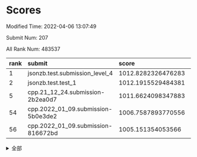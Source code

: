 # Scores

Modified Time: 2022-04-06 13:07:49

Submit Num: 207

All Rank Num: 483537

| rank |               submit               |       score        |       sigma        | pk_num |
| :--- | :--------------------------------- | :----------------- | :----------------- | :----- |
| 1    | jsonzb.test.submission_level_4     | 1012.8282326476283 | 0.7988437778703024 | 9342   |
| 2    | jsonzb.test.test_1                 | 1012.1915529484381 | 0.7884230690576806 | 9338   |
| 5    | cpp.21_12_24.submission-2b2ea0d7   | 1011.6624098347883 | 0.8124213773461588 | 9344   |
| 54   | cpp.2022_01_09.submission-5b0e3de2 | 1006.7587893770556 | 0.7136521457697295 | 9345   |
| 56   | cpp.2022_01_09.submission-816672bd | 1005.151354053566  | 0.7146817461671144 | 9344   |


<details>
<summary>全部</summary>

| rank |                 submit                 |       score        |       sigma        | pk_num |
| :--- | :------------------------------------- | :----------------- | :----------------- | :----- |
| 1    | jsonzb.test.submission_level_4         | 1012.8282326476283 | 0.7988437778703024 | 9342   |
| 2    | jsonzb.test.test_1                     | 1012.1915529484381 | 0.7884230690576806 | 9338   |
| 3    | gobigger.level_3.submission_level_3_43 | 1011.95188934861   | 0.7670189644458199 | 9345   |
| 4    | gobigger.level_3.submission_level_3_22 | 1011.9228000921089 | 0.7996037580951929 | 9342   |
| 5    | cpp.21_12_24.submission-2b2ea0d7       | 1011.6624098347883 | 0.8124213773461588 | 9344   |
| 6    | gobigger.level_3.submission_level_3_39 | 1011.6165966134124 | 0.7745760921378222 | 9348   |
| 7    | gobigger.level_3.submission_level_3_35 | 1011.3689247591028 | 0.7743108176075818 | 9342   |
| 8    | gobigger.level_3.submission_level_3_41 | 1011.1862475854127 | 0.794582340815701  | 9343   |
| 9    | gobigger.level_3.submission_level_3_14 | 1010.9726981812676 | 0.7676342687702    | 9342   |
| 10   | gobigger.level_3.submission_level_3_36 | 1010.9609957852421 | 0.7711343464445877 | 9344   |
| 11   | gobigger.level_3.submission_level_3_42 | 1010.9066536312122 | 0.7856179114427961 | 9347   |
| 12   | gobigger.level_3.submission_level_3_21 | 1010.85007067951   | 0.77937053522247   | 9343   |
| 13   | gobigger.level_3.submission_level_3_31 | 1010.8399414917299 | 0.7700239133556044 | 9344   |
| 14   | gobigger.level_3.submission_level_3_24 | 1010.754738806638  | 0.7729788778949652 | 9347   |
| 15   | gobigger.level_3.submission_level_3_18 | 1010.6583572703942 | 0.7750120780259798 | 9346   |
| 16   | gobigger.level_3.submission_level_3_17 | 1010.6442055088972 | 0.7873825474992725 | 9344   |
| 17   | gobigger.level_3.submission_level_3_38 | 1010.626450213065  | 0.7472689067231868 | 9345   |
| 18   | gobigger.level_3.submission_level_3_2  | 1010.5889445516773 | 0.7784073075110672 | 9336   |
| 19   | gobigger.level_3.submission_level_3_44 | 1010.5817436260733 | 0.7650708216439752 | 9347   |
| 20   | gobigger.level_3.submission_level_3_3  | 1010.4302615784974 | 0.7401200530758745 | 9345   |
| 21   | gobigger.level_3.submission_level_3_19 | 1010.3418719172329 | 0.7594691790263546 | 9349   |
| 22   | gobigger.level_3.submission_level_3_5  | 1010.2425950902265 | 0.7673986162813963 | 9350   |
| 23   | gobigger.level_3.submission_level_3_47 | 1010.1847444199603 | 0.7642488719526507 | 9342   |
| 24   | gobigger.level_3.submission_level_3_45 | 1010.1256368551858 | 0.7634952498598634 | 9340   |
| 25   | gobigger.level_3.submission_level_3_28 | 1010.1183803866207 | 0.7727330339346036 | 9346   |
| 26   | gobigger.level_3.submission_level_3_10 | 1010.1133020047561 | 0.7656534494667919 | 9344   |
| 27   | gobigger.level_3.submission_level_3_27 | 1010.0932944329154 | 0.764696861307406  | 9348   |
| 28   | gobigger.level_3.submission_level_3_34 | 1010.0775943977253 | 0.7690041539218759 | 9345   |
| 29   | gobigger.level_3.submission_level_3_29 | 1010.0697828218232 | 0.7725911336351129 | 9346   |
| 30   | gobigger.level_3.submission_level_3_46 | 1010.0267356186647 | 0.7478435302226277 | 9341   |
| 31   | gobigger.level_3.submission_level_3_7  | 1010.013727906306  | 0.763729389543037  | 9345   |
| 32   | gobigger.level_3.submission_level_3_33 | 1009.8932560117153 | 0.7567432093732885 | 9339   |
| 33   | gobigger.level_3.submission_level_3_16 | 1009.8709541550329 | 0.7616304538945012 | 9344   |
| 34   | gobigger.level_3.submission_level_3_49 | 1009.8180743938045 | 0.7559180315548452 | 9343   |
| 35   | gobigger.level_3.submission_level_3_11 | 1009.81622432601   | 0.7512483980875522 | 9343   |
| 36   | gobigger.level_3.submission_level_3_1  | 1009.8138938028897 | 0.7384814924077545 | 9340   |
| 37   | gobigger.level_3.submission_level_3_37 | 1009.7935832338809 | 0.7644752593921504 | 9341   |
| 38   | gobigger.level_3.submission_level_3_48 | 1009.7407051258654 | 0.765509212350331  | 9350   |
| 39   | gobigger.level_3.submission_level_3_26 | 1009.7309550829319 | 0.7475677197247507 | 9346   |
| 40   | gobigger.level_3.submission_level_3_12 | 1009.7170302188077 | 0.7523691448941445 | 9341   |
| 41   | gobigger.level_3.submission_level_3_23 | 1009.6834878486289 | 0.7364515985879032 | 9341   |
| 42   | gobigger.level_3.submission_level_3_4  | 1009.6614641168992 | 0.7492431403390837 | 9342   |
| 43   | gobigger.level_3.submission_level_3_25 | 1009.5421497357582 | 0.7525667720371519 | 9346   |
| 44   | gobigger.level_3.submission_level_3_20 | 1009.4890867447901 | 0.7771765045703845 | 9348   |
| 45   | gobigger.level_3.submission_level_3_8  | 1009.3198974893988 | 0.7494182813423307 | 9342   |
| 46   | gobigger.level_3.submission_level_3_13 | 1009.2853277077795 | 0.7492218550397167 | 9344   |
| 47   | gobigger.level_3.submission_level_3_30 | 1009.1924581026701 | 0.7598935439273661 | 9344   |
| 48   | gobigger.level_3.submission_level_3_40 | 1009.1664243830601 | 0.7359703700669551 | 9346   |
| 49   | gobigger.level_3.submission_level_3_6  | 1008.90439371013   | 0.74810911735508   | 9347   |
| 50   | gobigger.level_3.submission_level_3_0  | 1008.8748080228156 | 0.7441837747747417 | 9343   |
| 51   | gobigger.level_3.submission_level_3_9  | 1008.6576895512947 | 0.7477614068042764 | 9343   |
| 52   | gobigger.level_3.submission_level_3_15 | 1008.5459969097765 | 0.7186441810877962 | 9347   |
| 53   | gobigger.level_3.submission_level_3_32 | 1007.7608276227288 | 0.7509773620579019 | 9345   |
| 54   | cpp.2022_01_09.submission-5b0e3de2     | 1006.7587893770556 | 0.7136521457697295 | 9345   |
| 55   | gobigger.level_1.submission_level_1_35 | 1005.1516077646368 | 0.7344459094415949 | 9340   |
| 56   | cpp.2022_01_09.submission-816672bd     | 1005.151354053566  | 0.7146817461671144 | 9344   |
| 57   | gobigger.level_1.submission_level_1_11 | 1004.5290039593766 | 0.7112176913254803 | 9345   |
| 58   | gobigger.level_1.submission_level_1_40 | 1004.3794789934383 | 0.7095813836475472 | 9344   |
| 59   | gobigger.level_1.submission_level_1_0  | 1003.9730615637869 | 0.711456338841349  | 9344   |
| 60   | gobigger.level_1.submission_level_1_19 | 1003.9567479877159 | 0.7204938440736551 | 9339   |
| 61   | gobigger.level_1.submission_level_1_20 | 1003.9174735510607 | 0.7296678145631136 | 9347   |
| 62   | gobigger.level_1.submission_level_1_16 | 1003.819525393814  | 0.7251118894128338 | 9345   |
| 63   | gobigger.level_1.submission_level_1_4  | 1003.8092132077952 | 0.7134291209977374 | 9342   |
| 64   | gobigger.level_1.submission_level_1_37 | 1003.8020414442284 | 0.7270650863641877 | 9348   |
| 65   | gobigger.level_1.submission_level_1_34 | 1003.7404426624045 | 0.7092302503373502 | 9345   |
| 66   | gobigger.level_1.submission_level_1_32 | 1003.6086398507807 | 0.7144442633025473 | 9343   |
| 67   | gobigger.level_1.submission_level_1_47 | 1003.5975500980428 | 0.7118906026182443 | 9347   |
| 68   | gobigger.level_1.submission_level_1_3  | 1003.5452358256028 | 0.7127074532362186 | 9346   |
| 69   | gobigger.level_1.submission_level_1_13 | 1003.5254075272998 | 0.7148080855699623 | 9343   |
| 70   | gobigger.level_1.submission_level_1_26 | 1003.5217515001639 | 0.7049593886303397 | 9346   |
| 71   | gobigger.level_1.submission_level_1_46 | 1003.4210622097239 | 0.717269309766358  | 9347   |
| 72   | gobigger.level_1.submission_level_1_18 | 1003.4122722256777 | 0.71665733700671   | 9344   |
| 73   | gobigger.level_1.submission_level_1_29 | 1003.3528420895695 | 0.7270269153509756 | 9345   |
| 74   | gobigger.level_1.submission_level_1_27 | 1003.352804913148  | 0.7137294237844496 | 9337   |
| 75   | gobigger.level_1.submission_level_1_30 | 1003.3021349489278 | 0.7199014574925644 | 9341   |
| 76   | gobigger.level_1.submission_level_1_43 | 1003.2516130756206 | 0.7149510457979324 | 9343   |
| 77   | gobigger.level_1.submission_level_1_24 | 1003.2429533441701 | 0.7136850923427749 | 9341   |
| 78   | gobigger.level_1.submission_level_1_33 | 1003.2185422400735 | 0.7171082803443504 | 9345   |
| 79   | gobigger.level_1.submission_level_1_25 | 1003.204485898364  | 0.7138365489341058 | 9342   |
| 80   | gobigger.level_1.submission_level_1_10 | 1003.0798933816379 | 0.7156673685480249 | 9344   |
| 81   | gobigger.level_1.submission_level_1_12 | 1003.0387514340845 | 0.7118341927113345 | 9344   |
| 82   | gobigger.level_1.submission_level_1_9  | 1003.0050852593052 | 0.7066776715477873 | 9347   |
| 83   | gobigger.level_1.submission_level_1_45 | 1003.0047835020983 | 0.704432066544275  | 9340   |
| 84   | gobigger.level_1.submission_level_1_36 | 1002.9919242326158 | 0.7166719671385446 | 9345   |
| 85   | gobigger.level_1.submission_level_1_48 | 1002.965162702802  | 0.7164918731339203 | 9342   |
| 86   | gobigger.level_1.submission_level_1_1  | 1002.9548243768527 | 0.719121489313624  | 9346   |
| 87   | gobigger.level_1.submission_level_1_7  | 1002.9145911440216 | 0.7155949291991809 | 9342   |
| 88   | gobigger.level_1.submission_level_1_31 | 1002.831027175044  | 0.710995422966069  | 9347   |
| 89   | gobigger.level_1.submission_level_1_21 | 1002.7746708747478 | 0.711748286637277  | 9343   |
| 90   | gobigger.level_1.submission_level_1_49 | 1002.7602988599124 | 0.7140520122844781 | 9344   |
| 91   | gobigger.level_1.submission_level_1_39 | 1002.7562295116888 | 0.7160541838603574 | 9343   |
| 92   | gobigger.level_1.submission_level_1_22 | 1002.7531226776466 | 0.7169874333445724 | 9343   |
| 93   | gobigger.level_1.submission_level_1_42 | 1002.6348377058654 | 0.7195240080864309 | 9343   |
| 94   | gobigger.level_1.submission_level_1_41 | 1002.6332173059068 | 0.7123070918996679 | 9338   |
| 95   | gobigger.level_1.submission_level_1_14 | 1002.491210121264  | 0.7159462101098995 | 9344   |
| 96   | gobigger.level_1.submission_level_1_17 | 1002.4345387645476 | 0.7093057430000813 | 9347   |
| 97   | gobigger.level_1.submission_level_1_5  | 1002.3884013456974 | 0.709207594488453  | 9345   |
| 98   | gobigger.level_1.submission_level_1_38 | 1002.308112624116  | 0.7152053588441013 | 9342   |
| 99   | gobigger.level_1.submission_level_1_23 | 1002.2462027881729 | 0.7159919792208503 | 9347   |
| 100  | gobigger.level_1.submission_level_1_15 | 1002.2302244201845 | 0.7094903502316569 | 9342   |
| 101  | gobigger.level_1.submission_level_1_8  | 1002.0536329956053 | 0.7153564777560378 | 9346   |
| 102  | gobigger.level_1.submission_level_1_28 | 1002.0436601805424 | 0.7103621335281746 | 9348   |
| 103  | gobigger.level_1.submission_level_1_44 | 1001.8132313258426 | 0.7105363832272384 | 9343   |
| 104  | gobigger.level_1.submission_level_1_2  | 1001.7191948490346 | 0.703706464735852  | 9343   |
| 105  | gobigger.level_1.submission_level_1_6  | 1001.3462192236582 | 0.7104114222110477 | 9343   |
| 106  | gobigger.random.submission_random_39   | 997.879214549735   | 0.7118623687075026 | 9348   |
| 107  | gobigger.random.submission_random_8    | 997.1424478204331  | 0.7051314474399143 | 9346   |
| 108  | gobigger.random.submission_random_34   | 997.0060136278158  | 0.6895601160293447 | 9348   |
| 109  | gobigger.random.submission_random_49   | 996.9685028683707  | 0.7003149462801818 | 9342   |
| 110  | gobigger.random.submission_random_14   | 996.9444240429284  | 0.7154497314728104 | 9341   |
| 111  | gobigger.random.submission_random_11   | 996.8910569984505  | 0.7178482349609373 | 9344   |
| 112  | gobigger.random.submission_random_48   | 996.8110543620884  | 0.7058930776414915 | 9346   |
| 113  | gobigger.random.submission_random_41   | 996.7992329044375  | 0.7102492146834293 | 9346   |
| 114  | gobigger.random.submission_random_9    | 996.7389630686995  | 0.7172242544306431 | 9344   |
| 115  | gobigger.random.submission_random_21   | 996.7012555416567  | 0.6950089593833347 | 9345   |
| 116  | gobigger.random.submission_random_10   | 996.6793160300261  | 0.6981605443543357 | 9345   |
| 117  | gobigger.random.submission_random_16   | 996.6048925758196  | 0.7089321045094448 | 9343   |
| 118  | gobigger.random.submission_random_43   | 996.5873420317002  | 0.7062983654791443 | 9347   |
| 119  | gobigger.random.submission_random_13   | 996.5772391523737  | 0.7096909550298475 | 9346   |
| 120  | gobigger.random.submission_random_7    | 996.5309390365845  | 0.7094653345712473 | 9343   |
| 121  | gobigger.random.submission_random_36   | 996.486853837913   | 0.7150209811607935 | 9338   |
| 122  | gobigger.random.submission_random_20   | 996.4825232017171  | 0.7097247654406248 | 9343   |
| 123  | gobigger.random.submission_random_18   | 996.4434161553548  | 0.7114135360533751 | 9346   |
| 124  | gobigger.random.submission_random_31   | 996.4206073537172  | 0.7025131225925513 | 9341   |
| 125  | gobigger.random.submission_random_38   | 996.396169588546   | 0.7089143307665269 | 9343   |
| 126  | gobigger.random.submission_random_26   | 996.3707412571765  | 0.7118026233873587 | 9341   |
| 127  | gobigger.random.submission_random_19   | 996.3303612719453  | 0.7161817188967502 | 9345   |
| 128  | gobigger.random.submission_random_6    | 996.2476835873812  | 0.7101784991417173 | 9341   |
| 129  | gobigger.random.submission_random_42   | 996.2060949685322  | 0.7145675469002721 | 9340   |
| 130  | gobigger.random.submission_random_25   | 996.1979605328698  | 0.6930569725752334 | 9344   |
| 131  | gobigger.random.submission_random_3    | 996.0568634534073  | 0.715637730836008  | 9344   |
| 132  | gobigger.random.submission_random_1    | 996.0174744980152  | 0.7195693907138329 | 9344   |
| 133  | gobigger.random.submission_random_5    | 995.9567953664297  | 0.7048290740532557 | 9343   |
| 134  | gobigger.random.submission_random_23   | 995.9526663772934  | 0.7005693000356045 | 9339   |
| 135  | gobigger.random.submission_random_35   | 995.9300693634724  | 0.7165895432963828 | 9345   |
| 136  | gobigger.random.submission_random_30   | 995.8648291347316  | 0.7065492564819413 | 9346   |
| 137  | gobigger.random.submission_random_46   | 995.8550845601383  | 0.6993412934063861 | 9340   |
| 138  | gobigger.random.submission_random_12   | 995.8252768089525  | 0.7023851518128502 | 9344   |
| 139  | gobigger.random.submission_random_47   | 995.7842732267478  | 0.7155089813503094 | 9345   |
| 140  | gobigger.random.submission_random_0    | 995.7122242402781  | 0.6987038535813546 | 9337   |
| 141  | gobigger.random.submission_random_32   | 995.7048075889462  | 0.7112867552273361 | 9339   |
| 142  | gobigger.random.submission_random_37   | 995.6824907394362  | 0.7105895590357374 | 9338   |
| 143  | gobigger.random.submission_random_22   | 995.677869191506   | 0.7140125840175392 | 9343   |
| 144  | gobigger.random.submission_random_17   | 995.5612833218099  | 0.717446633604221  | 9344   |
| 145  | gobigger.random.submission_random_28   | 995.4831023112931  | 0.7173373990279338 | 9345   |
| 146  | gobigger.random.submission_random_40   | 995.4592010380524  | 0.7348287458091036 | 9349   |
| 147  | gobigger.random.submission_random_33   | 995.4482846608201  | 0.7170416031021124 | 9344   |
| 148  | gobigger.random.submission_random_24   | 995.3677958353129  | 0.7014526948947493 | 9345   |
| 149  | gobigger.random.submission_random_45   | 995.3558928291799  | 0.7225679438029071 | 9341   |
| 150  | gobigger.random.submission_random_27   | 995.2691307252675  | 0.7173415133886899 | 9341   |
| 151  | gobigger.random.submission_random_29   | 995.004887983106   | 0.7038516831555423 | 9343   |
| 152  | gobigger.random.submission_random_44   | 994.9811306635257  | 0.7080202043946903 | 9341   |
| 153  | gobigger.random.submission_random_15   | 994.7926630263731  | 0.7216435919962149 | 9347   |
| 154  | gobigger.random.submission_random_4    | 994.5800286188162  | 0.71693291254393   | 9344   |
| 155  | gobigger.random.submission_random_2    | 994.1731003311758  | 0.7128912402132455 | 9343   |
| 156  | gobigger.level_2.submission_level_2_22 | 993.7713106197373  | 0.7419311384418196 | 9343   |
| 157  | gobigger.level_2.submission_level_2_35 | 993.762523676402   | 0.7312652499539364 | 9343   |
| 158  | gobigger.level_2.submission_level_2_5  | 993.6534533843626  | 0.7358322634895964 | 9343   |
| 159  | gobigger.level_2.submission_level_2_3  | 993.6338306732063  | 0.7335537478050254 | 9345   |
| 160  | gobigger.level_2.submission_level_2_31 | 993.605921119566   | 0.720614652665211  | 9347   |
| 161  | gobigger.level_2.submission_level_2_1  | 993.558447450711   | 0.7387814608234807 | 9349   |
| 162  | gobigger.level_2.submission_level_2_16 | 993.4109957948957  | 0.7411745208043652 | 9341   |
| 163  | gobigger.level_2.submission_level_2_21 | 993.3503929421712  | 0.7327260481715272 | 9348   |
| 164  | gobigger.level_2.submission_level_2_32 | 993.1224149535293  | 0.742583241310066  | 9347   |
| 165  | gobigger.level_2.submission_level_2_34 | 993.0967321289058  | 0.7442688093682069 | 9347   |
| 166  | gobigger.level_2.submission_level_2_23 | 993.0964711559318  | 0.7482809623364032 | 9338   |
| 167  | gobigger.level_2.submission_level_2_6  | 993.0226963027351  | 0.7350702198038603 | 9343   |
| 168  | gobigger.level_2.submission_level_2_44 | 992.9956658587573  | 0.7361958141284456 | 9346   |
| 169  | gobigger.level_2.submission_level_2_20 | 992.9878422422845  | 0.7319049230601078 | 9349   |
| 170  | gobigger.level_2.submission_level_2_47 | 992.9794387819691  | 0.7497911947180385 | 9346   |
| 171  | gobigger.level_2.submission_level_2_48 | 992.8502879570955  | 0.732370941447883  | 9340   |
| 172  | gobigger.level_2.submission_level_2_43 | 992.7268991485856  | 0.7400494410437938 | 9339   |
| 173  | gobigger.level_2.submission_level_2_49 | 992.6142400964865  | 0.7323414719657532 | 9341   |
| 174  | gobigger.level_2.submission_level_2_11 | 992.529156419967   | 0.7503891972648183 | 9341   |
| 175  | gobigger.level_2.submission_level_2_29 | 992.5056886336495  | 0.7518745625122366 | 9346   |
| 176  | gobigger.level_2.submission_level_2_8  | 992.5033847401627  | 0.7329390088983175 | 9346   |
| 177  | gobigger.level_2.submission_level_2_2  | 992.3901381929363  | 0.7435972324529044 | 9344   |
| 178  | gobigger.level_2.submission_level_2_18 | 992.3718206268396  | 0.7411227134651421 | 9342   |
| 179  | gobigger.level_2.submission_level_2_42 | 992.1866070051267  | 0.7499368376177775 | 9343   |
| 180  | gobigger.level_2.submission_level_2_26 | 992.1536576965958  | 0.7479946999873476 | 9349   |
| 181  | gobigger.level_2.submission_level_2_45 | 992.1384473472216  | 0.7550933048406043 | 9340   |
| 182  | gobigger.level_2.submission_level_2_27 | 992.1021931910313  | 0.7375586148365383 | 9343   |
| 183  | gobigger.level_2.submission_level_2_7  | 992.0571812303305  | 0.7696173643585323 | 9346   |
| 184  | gobigger.level_2.submission_level_2_4  | 991.9407684330057  | 0.7330846205923058 | 9341   |
| 185  | gobigger.level_2.submission_level_2_15 | 991.8120733387203  | 0.7601920159131907 | 9342   |
| 186  | gobigger.level_2.submission_level_2_37 | 991.6959492488029  | 0.746663225172635  | 9350   |
| 187  | gobigger.level_2.submission_level_2_46 | 991.6852176526997  | 0.7522208069431942 | 9341   |
| 188  | gobigger.level_2.submission_level_2_25 | 991.6804539638024  | 0.7534144810888739 | 9340   |
| 189  | gobigger.level_2.submission_level_2_10 | 991.6365367581415  | 0.738957607530319  | 9342   |
| 190  | gobigger.level_2.submission_level_2_33 | 991.6190482940168  | 0.7664299480503776 | 9340   |
| 191  | gobigger.level_2.submission_level_2_39 | 991.5540427300334  | 0.7451289460463356 | 9341   |
| 192  | gobigger.level_2.submission_level_2_41 | 991.5384651768913  | 0.7583797131673535 | 9341   |
| 193  | gobigger.level_2.submission_level_2_40 | 991.5330470287569  | 0.7494131380792768 | 9343   |
| 194  | gobigger.level_2.submission_level_2_36 | 991.5321292869606  | 0.7355301658424303 | 9339   |
| 195  | gobigger.level_2.submission_level_2_38 | 991.4641023377567  | 0.7440081207880035 | 9345   |
| 196  | gobigger.level_2.submission_level_2_9  | 991.3273006849893  | 0.7627744042914777 | 9349   |
| 197  | gobigger.level_2.submission_level_2_30 | 991.286745573124   | 0.7599268507415222 | 9344   |
| 198  | gobigger.level_2.submission_level_2_12 | 991.1111949115913  | 0.7392143078266074 | 9343   |
| 199  | gobigger.level_2.submission_level_2_17 | 991.0280966455042  | 0.7644588973270101 | 9343   |
| 200  | gobigger.level_2.submission_level_2_0  | 990.9723286613955  | 0.7855563204040132 | 9342   |
| 201  | gobigger.level_2.submission_level_2_19 | 990.962046507761   | 0.7503635912388162 | 9340   |
| 202  | gobigger.level_2.submission_level_2_13 | 990.9187338453319  | 0.7731829250074672 | 9339   |
| 203  | gobigger.level_2.submission_level_2_24 | 990.7683359359678  | 0.7341804880027051 | 9345   |
| 204  | gobigger.level_2.submission_level_2_28 | 990.4380479213404  | 0.7732447464761478 | 9342   |
| 205  | gobigger.level_2.submission_level_2_14 | 990.3342515081976  | 0.7707704458014372 | 9345   |
| 206  | gobigger.none.submission_none_0        | 977.9444699335694  | 1.2965319616001614 | 9349   |
| 207  | gobigger.none.submission_none_1        | 974.9484949888077  | 1.5434600802382314 | 9346   |

</details>